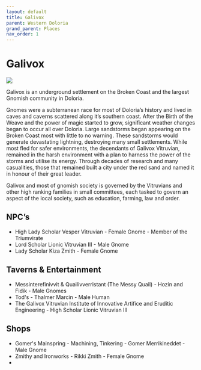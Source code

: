 ```yaml
---
layout: default
title: Galivox
parent: Western Doloria
grand_parent: Places
nav_order: 1
---
```


# Galivox

![](/doloria/img/galivox.jpg)

Galivox is an underground settlement on the Broken Coast and the largest Gnomish community in Doloria.

Gnomes were a subterranean race for most of Doloria’s history and lived in caves and caverns scattered along it’s southern coast. After the Birth of the Weave and the power of magic started to grow, significant weather changes began to occur all over Doloria. Large sandstorms began appearing on the Broken Coast most with little to no warning. These sandstorms would generate devastating lightning, destroying many small settlements. While most fled for safer environments, the decendants of Galivox Vitruvian, remained in the harsh environment with a plan to harness the power of the storms and utilise its energy. Through decades of research and many casualities, those that remained built a city under the red sand and named it in honour of their great leader.

Galivox and most of gnomish society is governed by the Vitruvians and other high ranking families in small committees, each tasked to govern an aspect of the local society, such as education, farming, law and order.

## NPC’s

* High Lady Scholar Vesper Vitruvian - Female Gnome - Member of the Triumvirate
* Lord Scholar Lionic Vitruvian III - Male Gnome
* Lady Scholar Kiza Zmith - Female Gnome

## Taverns & Entertainment

* Messinterefinivvit & Quailivverristant (The Messy Quail) - Hozin and Fidik - Male Gnomes
* Tod's - Thalmer Marcin - Male Human
* The Galivox Vitruvian Institute of Innovative Artifice and Eruditic Engineering - High Scholar Lionic Vitruvian III

## Shops

* Gomer's Mainspring - Machining, Tinkering - Gomer Merrikineddet - Male Gnome
* Zmithy and Ironworks - Rikki Zmith - Female Gnome
* 